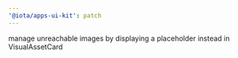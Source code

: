 ```yaml
---
'@iota/apps-ui-kit': patch
---
```


manage unreachable images by displaying a placeholder instead in VisualAssetCard
